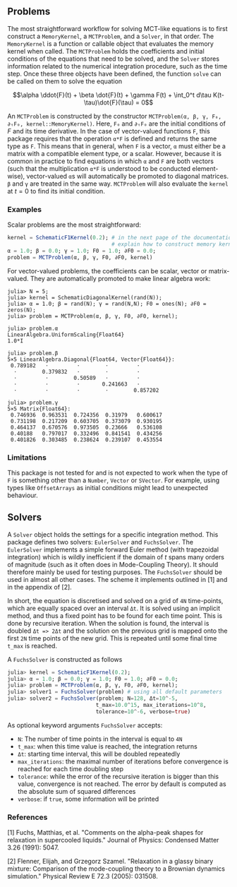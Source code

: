
## Problems

The most straightforward workflow for solving MCT-like equations is to first construct a `MemoryKernel`, a `MCTProblem`, and a `Solver`, in that order. The `MemoryKernel` is a function or callable object that evaluates the memory kernel when called. The `MCTProblem` holds the coefficients and initial conditions of the equations that need to be solved, and the `Solver` stores information related to the numerical integration procedure, such as the time step. Once these three objects have been defined, the function `solve` can be called on them to solve the equation

$$\alpha \ddot{F}(t) + \beta \dot{F}(t) + \gamma F(t) + \int_0^t d\tau K(t-\tau)\dot{F}(\tau) = 0$$

An `MCTProblem` is constructed by the constructor `MCTProblem(α, β, γ, F₀, ∂ₜF₀, kernel::MemoryKernel)`. Here, `F₀` and `∂ₜF₀` are the initial conditions of $F$ and its time derivative. In the case of vector-valued functions `F`, this package requires that the operation `α*F` is defined and returns the same type as `F`. This means that in general, when `F` is a vector, `α` must either be a matrix with a compatible element type, or a scalar. However, because it is common in practice to find equations in which `α` and `F` are both vectors (such that the multiplication `α*F` is understood to be conducted element-wise), vector-valued `α`s will automatically be promoted to diagonal matrices. `β` and `γ` are treated in the same way. `MCTProblem` will also evaluate the `kernel` at $t=0$ to find its initial condition.

### Examples

Scalar problems are the most straightforward:

```julia
kernel = SchematicF1Kernel(0.2); # in the next page of the documentation we will 
                                 # explain how to construct memory kernels
α = 1.0; β = 0.0; γ = 1.0; F0 = 1.0; ∂F0 = 0.0;
problem = MCTProblem(α, β, γ, F0, ∂F0, kernel)
```

For vector-valued problems, the coefficients can be scalar, vector or matrix-valued. They are automatically promoted to make linear algebra work:

```
julia> N = 5;
julia> kernel = SchematicDiagonalKernel(rand(N));
julia> α = 1.0; β = rand(N); γ = rand(N,N); F0 = ones(N); ∂F0 = zeros(N);
julia> problem = MCTProblem(α, β, γ, F0, ∂F0, kernel);

julia> problem.α
LinearAlgebra.UniformScaling{Float64}
1.0*I

julia> problem.β
5×5 LinearAlgebra.Diagonal{Float64, Vector{Float64}}:
 0.789182   ⋅         ⋅        ⋅         ⋅
  ⋅        0.379832   ⋅        ⋅         ⋅
  ⋅         ⋅        0.50589   ⋅         ⋅
  ⋅         ⋅         ⋅       0.241663   ⋅
  ⋅         ⋅         ⋅        ⋅        0.857202

julia> problem.γ
5×5 Matrix{Float64}:
 0.746936  0.963531  0.724356  0.31979   0.600617
 0.731198  0.217209  0.603705  0.373079  0.930195
 0.464137  0.670576  0.973505  0.23666   0.536108
 0.40188   0.797017  0.332496  0.841541  0.434256
 0.401826  0.303485  0.238624  0.239107  0.453554
```

### Limitations

This package is not tested for and is not expected to work when the type of `F` is something other than a `Number`, `Vector` or `SVector`. For example, using types like `OffsetArrays` as initial conditions might lead to unexpected behaviour.

## Solvers

A `Solver` object holds the settings for a specific integration method. This package defines two solvers: `EulerSolver` and `FuchsSolver`. The `EulerSolver` implements a simple forward Euler method (with trapezoidal integration) which is wildly inefficient if the domain of $t$ spans many orders of magnitude (such as it often does in Mode-Coupling Theory). It should therefore mainly be used for testing purposes. The `FuchsSolver` should be used in almost all other cases. The scheme it implements outlined in [1] and in the appendix of [2].

In short, the equation is discretised and solved on a grid of `4N` time-points, which are equally spaced over an interval `Δt`. It is solved using an implicit method, and thus a fixed point has to be found for each time point. This is done by recursive iteration. When the solution is found, the interval is doubled `Δt => 2Δt` and the solution on the previous grid is mapped onto the first `2N` time points of the new grid. This is repeated until some final time `t_max` is reached.

A `FuchsSolver` is constructed as follows

```julia
julia> kernel = SchematicF1Kernel(0.2);
julia> α = 1.0; β = 0.0; γ = 1.0; F0 = 1.0; ∂F0 = 0.0;
julia> problem = MCTProblem(α, β, γ, F0, ∂F0, kernel);
julia> solver1 = FuchsSolver(problem) # using all default parameters
julia> solver2 = FuchsSolver(problem; N=128, Δt=10^-5, 
                            t_max=10.0^15, max_iterations=10^8, 
                            tolerance=10^-6, verbose=true)
```

As optional keyword arguments `FuchsSolver` accepts:
* `N`: The number of time points in the interval is equal to `4N`
* `t_max`: when this time value is reached, the integration returns
* `Δt`: starting time interval, this will be doubled repeatedly
* `max_iterations`: the maximal number of iterations before convergence is reached for each time doubling step
* `tolerance`: while the error of the recursive iteration is bigger than this value, convergence is not reached. The error by default is computed as the absolute sum of squared differences
* `verbose`: if `true`, some information will be printed


### References
[1] Fuchs, Matthias, et al. "Comments on the alpha-peak shapes for relaxation in supercooled liquids." Journal of Physics: Condensed Matter 3.26 (1991): 5047.

[2] Flenner, Elijah, and Grzegorz Szamel. "Relaxation in a glassy binary mixture: Comparison of the mode-coupling theory to a Brownian dynamics simulation." Physical Review E 72.3 (2005): 031508.